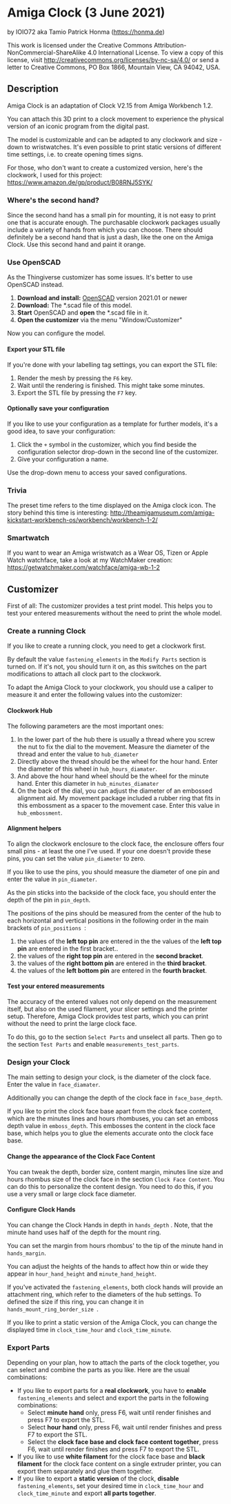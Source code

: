 # Amiga Clock (3 June 2021)
by IOIO72 aka Tamio Patrick Honma (https://honma.de)

This work is licensed under the Creative Commons Attribution-NonCommercial-ShareAlike 4.0 International License. To view a copy of this license, visit http://creativecommons.org/licenses/by-nc-sa/4.0/ or send a letter to Creative Commons, PO Box 1866, Mountain View, CA 94042, USA.

## Description

Amiga Clock is an adaptation of Clock V2.15 from Amiga Workbench 1.2.

You can attach this 3D print to a clock movement to experience the physical version of an iconic program from the digital past.

The model is customizable and can be adapted to any clockwork and size - down to wristwatches. It's even possible to print static versions of different time settings, i.e. to create opening times signs.

For those, who don't want to create a customized version, here's the clockwork, I used for this project:
https://www.amazon.de/gp/product/B08RNJ5SYK/

### Where's the second hand?

Since the second hand has a small pin for mounting, it is not easy to print one that is accurate enough. The purchasable clockwork packages usually include a variety of hands from which you can choose. There should definitely be a second hand that is just a dash, like the one on the Amiga Clock. Use this second hand and paint it orange.

### Use OpenSCAD

As the Thingiverse customizer has some issues. It's better to use OpenSCAD instead.

1. **Download and install:** [OpenSCAD](http://openscad.org/) version 2021.01 or newer
2. **Download:** The *.scad file of this model.
3. **Start** OpenSCAD and **open** the *.scad file in it.
4. **Open the customizer** via the menu "Window/Customizer"

Now you can configure the model.

#### Export your STL file

If you're done with your labelling tag settings, you can export the STL file:

1. Render the mesh by pressing the `F6` key.
2. Wait until the rendering is finished. This might take some minutes.
3. Export the STL file by pressing the `F7` key.

#### Optionally save your configuration

If you like to use your configuration as a template for further models, it's a good idea, to save your configuration:

1. Click the `+` symbol in the customizer, which you find beside the configuration selector drop-down in the second line of the customizer.
2. Give your configuration a name.

Use the drop-down menu to access your saved configurations.

### Trivia

The preset time refers to the time displayed on the Amiga clock icon.
The story behind this time is interesting:
http://theamigamuseum.com/amiga-kickstart-workbench-os/workbench/workbench-1-2/

### Smartwatch

If you want to wear an Amiga wristwatch as a Wear OS, Tizen or Apple Watch watchface, take a look at my WatchMaker creation:
https://getwatchmaker.com/watchface/amiga-wb-1-2

## Customizer

First of all: The customizer provides a test print model. This helps you to test your entered measurements without the need to print the whole model.

### Create a running Clock

If you like to create a running clock, you need to get a clockwork first.

By default the value `fastening_elements` in the `Modify Parts` section is turned on. If it's not, you should turn it on, as this switches on the part modifications to attach all clock part to the clockwork.

To adapt the Amiga Clock to your clockwork, you should use a caliper to measure it and enter the following values into the customizer:

#### Clockwork Hub

The following parameters are the most important ones:

1. In the lower part of the hub there is usually a thread where you screw the nut to fix the dial to the movement. Measure the diameter of the thread and enter the value to `hub_diameter`
2. Directly above the thread should be the wheel for the hour hand. Enter the diameter of this wheel in `hub_hours_diamater`.
3. And above the hour hand wheel should be the wheel for the minute hand. Enter this diameter in `hub_minutes_diamater`
4. On the back of the dial, you can adjust the diameter of an embossed alignment aid. My movement package included a rubber ring that fits in this embossment as a spacer to the movement case. Enter this value in `hub_embossment`.

#### Alignment helpers

To align the clockwork enclosure to the clock face, the enclosure offers four small pins - at least the one I've used. If your one doesn't provide these pins, you can set the value `pin_diameter` to zero.

If you like to use the pins, you should measure the diameter of one pin and enter the value in `pin_diameter`.

As the pin sticks into the backside of the clock face, you should enter the depth of the pin in `pin_depth`.

The positions of the pins should be measured from the center of the hub to each horizontal and vertical positions in the following order in the main brackets of `pin_positions `:

1. the values of the **left top pin** are entered in the the values of the **left top pin** are entered in the first bracket..
2. the values of the **right top pin** are entered in the **second bracket**.
3. the values of the **right bottom pin** are entered in the **third bracket**.
4. the values of the **left bottom pin** are entered in the **fourth bracket**.

#### Test your entered measurements

The accuracy of the entered values not only depend on the measurement itself, but also on the used filament, your slicer settings and the printer setup. Therefore, Amiga Clock provides test parts, which you can print without the need to print the large clock face.

To do this, go to the section `Select Parts` and unselect all parts. Then go to the section `Test Parts` and enable `measurements_test_parts`.

### Design your Clock

The main setting to design your clock, is the diameter of the clock face. Enter the value in `face_diamater`.

Additionally you can change the depth of the clock face in `face_base_depth`.

If you like to print the clock face base apart from the clock face content, which are the minutes lines and hours rhombuses, you can set an emboss depth value in `emboss_depth`. This embosses the content in the clock face base, which helps you to glue the elements accurate onto the clock face base.

#### Change the appearance of the Clock Face Content

You can tweak the depth, border size, content margin, minutes line size and hours rhombus size of the clock face in the section `Clock Face Content`. You can do this to personalize the content design. You need to do this, if you use a very small or large clock face diameter.

#### Configure Clock Hands

You can change the Clock Hands in depth in `hands_depth` . Note, that the minute hand uses half of the depth for the mount ring.

You can set the margin from hours rhombus' to the tip of the minute hand in `hands_margin`.

You can adjust the heights of the hands to affect how thin or wide they appear in `hour_hand_height` and `minute_hand_height`.

If you've activated the `fastening_elements`, both clock hands will provide an attachment ring, which refer to the diameters of the hub settings. To defined the size if this ring, you can change it in `hands_mount_ring_border_size `.

If you like to print a static version of the Amiga Clock, you can change the displayed time in `clock_time_hour` and `clock_time_minute`.

### Export Parts

Depending on your plan, how to attach the parts of the clock together, you can select and combine the parts as you like. Here are the usual combinations:

* If you like to export parts for a **real clockwork**, you have to **enable** `fastening_elements` and select and export the parts in the following combinations:
  * Select **minute hand** only, press F6, wait until render finishes and press F7 to export the STL.
  * Select **hour hand** only, press F6, wait until render finishes and press F7 to export the STL.
  * Select the **clock face base and clock face content together**, press F6, wait until render finishes and press F7 to export the STL.
* If you like to use **white filament** for the clock face base and **black filament** for the clock face content on a single extruder printer, you can export them separately and glue them together.
* If you like to export a **static version** of the clock,  **disable** `fastening_elements`, set your desired time in `clock_time_hour` and `clock_time_minute` and export **all parts together**.

